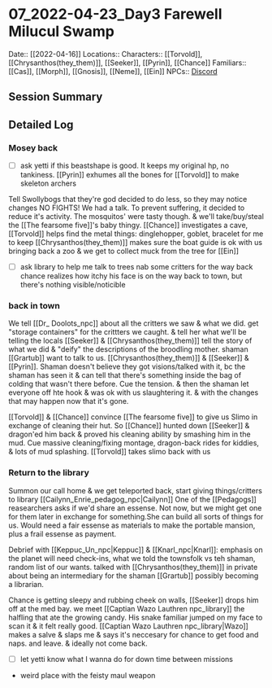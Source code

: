 # 07_2022-04-23_Day3 Farewell Milucul Swamp
Date:: [[2022-04-16]]
Locations::
Characters:: [[Torvold]], [[Chrysanthos(they_them)]], [[Seeker]], [[Pyrin]], [[Chance]] 
Familiars:: [[Cas]], [[Morph]], [[Gnosis]], [[Neme]], [[Ein]]
NPCs:: 
[Discord](https://discord.com/channels/563235088754671616/862145795214147596/962475311243608115)
## Session Summary


## Detailed Log
### Mosey back 
- [ ] ask yetti if this beastshape is good. It keeps my original hp, no tankiness.
[[Pyrin]] exhumes all the bones for [[Torvold]] to make skeleton archers

Tell Swollybogs that they're god decided to do less, so they may notice changes
NO FIGHTS! We had a talk. To prevent suffering, it decided to reduce it's activity. The mosquitos' were tasty though.
& we'll take/buy/steal the [[The fearsome five]]'s baby thingy.
[[Chance]] investigates a cave, [[Torvold]] helps find the metal things: dinglehopper, goblet, bracelet for me to keep
[[Chrysanthos(they_them)]] makes sure the boat guide is ok with us bringing back a zoo & we get to collect muck from the tree for [[Ein]]
- [ ] ask library to help me talk to trees
nab some critters for the way back
chance realizes how itchy his face is on the way back to town, but there's nothing visible/noticible

### back in town
We tell [[Dr_ Doolots_npc]] about all the critters we saw & what we did. get "storage containers" for the crittters we caught. & tell her what we'll be telling the locals
[[Seeker]] & [[Chrysanthos(they_them)]] tell the story of what we did & "deify" the descriptions of the broodling mother. 
shaman [[Grartub]] want to talk to us. [[Chrysanthos(they_them)]] & [[Seeker]] & [[Pyrin]].  Shaman doesn't believe they got visions/talked with it, bc the shaman has seen it & can tell that there's something inside the bag of colding that wasn't there before. Cue the tension. & then the shaman let everyone off hte hook & was ok with us slaughtering it. & with the changes that may happen now that it's gone.

[[Torvold]] & [[Chance]] convince [[The fearsome five]] to give us Slimo in exchange of cleaning their hut. So [[Chance]] hunted down [[Seeker]] & dragon'ed him back & proved his cleaning ability by smashing him in the mud. Cue massive cleaning/fixing montage, dragon-back rides for kiddies, & lots of mud splashing. [[Torvold]] takes slimo back with us

### Return to the library
Summon our call home & we get teleported back, start giving things/critters to library
[[Cailynn_Enrie_pedagog_npc|Cailynn]] One of the [[Pedagogs]] reasearchers asks if we'd share an essense. Not now, but we might get one for them later in exchange for something.She can build all sorts of things for us.
Would need a fair essense as materials to make the portable mansion, plus a frail essense as payment.

Debrief with [[Keppuc_Un_npc|Keppuc]] & [[Knarl_npc|Knarl]]: emphasis on the planet will need check-ins, what we told the townsfolk vs teh shaman, random list of our wants. talked with [[Chrysanthos(they_them)]] in private about being an intermediary for the shaman [[Grartub]] possibly becoming a librarian.

Chance is getting sleepy and rubbing cheek on walls, [[Seeker]] drops him off at the med bay. we meet [[Captian Wazo Lauthren npc_library]] the halfling that ate the growing candy. His snake familiar  jumped on my face to scan it & it felt really good. [[Captian Wazo Lauthren npc_library|Wazo]] makes a salve & slaps me & says it's neccesary for chance to get food and naps. and leave. & ideally not come back.

- [ ] let yetti know what I wanna do for down time between missions
- weird place with the feisty maul weapon
